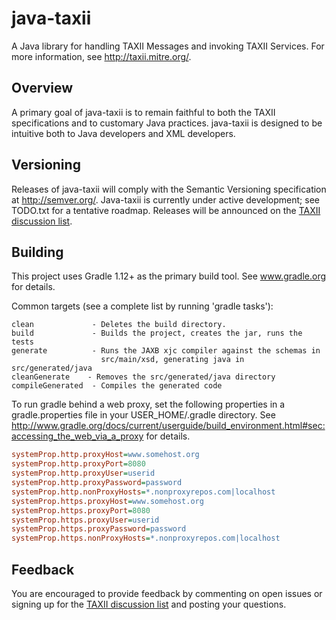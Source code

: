 # java-taxii

A Java library for handling TAXII Messages and invoking TAXII Services.
For more information, see http://taxii.mitre.org/.

## Overview

A primary goal of java-taxii is to remain faithful to both the TAXII 
specifications and to customary Java practices. java-taxii is designed to be 
intuitive both to Java developers and XML developers.

## Versioning

Releases of java-taxii will comply with the Semantic Versioning specification
at http://semver.org/.  Java-taxii is currently under active development;
see TODO.txt for a tentative roadmap.  Releases will be announced on the
[TAXII discussion list](http://taxii.mitre.org/community/registration.html).

## Building

This project uses Gradle 1.12+ as the primary build tool.  See
www.gradle.org for details.

Common targets (see a complete list by running 'gradle tasks'):

    clean             - Deletes the build directory.
    build             - Builds the project, creates the jar, runs the tests
    generate          - Runs the JAXB xjc compiler against the schemas in 
                        src/main/xsd, generating java in src/generated/java
    cleanGenerate    - Removes the src/generated/java directory
    compileGenerated  - Compiles the generated code
    
    
To run gradle behind a web proxy, set the following properties in a
gradle.properties file in your USER_HOME/.gradle directory. See
http://www.gradle.org/docs/current/userguide/build_environment.html#sec:accessing_the_web_via_a_proxy
for details.

```INI
systemProp.http.proxyHost=www.somehost.org
systemProp.http.proxyPort=8080
systemProp.http.proxyUser=userid
systemProp.http.proxyPassword=password
systemProp.http.nonProxyHosts=*.nonproxyrepos.com|localhost
systemProp.https.proxyHost=www.somehost.org
systemProp.https.proxyPort=8080
systemProp.https.proxyUser=userid
systemProp.https.proxyPassword=password
systemProp.https.nonProxyHosts=*.nonproxyrepos.com|localhost
```


## Feedback

You are encouraged to provide feedback by commenting on open issues or 
signing up for the [TAXII discussion list](http://taxii.mitre.org/community/registration.html)
and posting your questions.